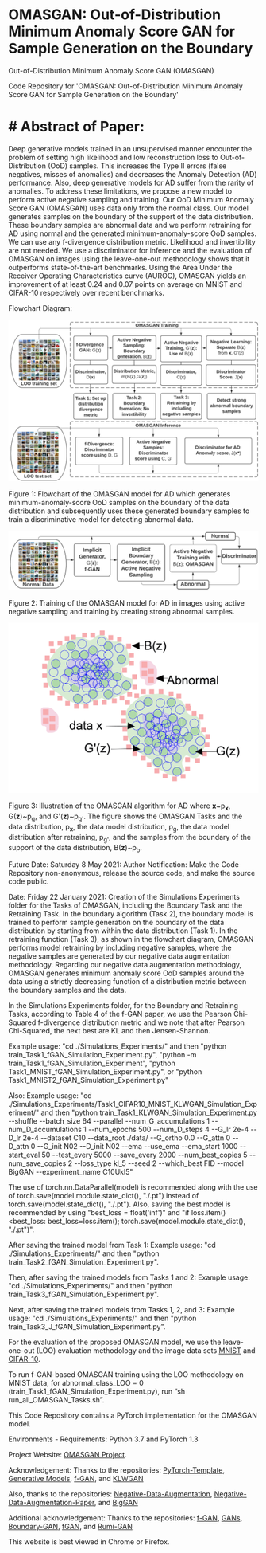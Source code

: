 # OMASGAN: Out-of-Distribution Minimum Anomaly Score GAN for Sample Generation on the Boundary
Out-of-Distribution Minimum Anomaly Score GAN (OMASGAN)

Code Repository for 'OMASGAN: Out-of-Distribution Minimum Anomaly Score GAN for Sample Generation on the Boundary'

# # Abstract of Paper:
Deep generative models trained in an unsupervised manner encounter the problem of setting high likelihood and low reconstruction loss to Out-of-Distribution (OoD) samples. This increases the Type II errors (false negatives, misses of anomalies) and decreases the Anomaly Detection (AD) performance. Also, deep generative models for AD suffer from the rarity of anomalies. To address these limitations, we propose a new model to perform active negative sampling and training. Our OoD Minimum Anomaly Score GAN (OMASGAN) uses data only from the normal class. Our model generates samples on the boundary of the support of the data distribution. These boundary samples are abnormal data and we perform retraining for AD using normal and the generated minimum-anomaly-score OoD samples. We can use any f-divergence distribution metric. Likelihood and invertibility are not needed. We use a discriminator for inference and the evaluation of OMASGAN on images using the leave-one-out methodology shows that it outperforms state-of-the-art benchmarks. Using the Area Under the Receiver Operating Characteristics curve (AUROC), OMASGAN yields an improvement of at least 0.24 and 0.07 points on average on MNIST and CIFAR-10 respectively over recent benchmarks.

Flowchart Diagram:

![plot](./Figures_Images/FlowchartOMASGAN.png)

Figure 1: Flowchart of the OMASGAN model for AD which generates minimum-anomaly-score OoD samples on the boundary of the data distribution and subsequently uses these generated boundary samples to train a discriminative model for detecting abnormal data.

![plot](./Figures_Images/Flowchart_OMASGAN.png)

Figure 2: Training of the OMASGAN model for AD in images using active negative sampling and training by creating strong abnormal samples.

![plot](./Figures_Images/Illustration_OMASGAN.png)

Figure 3: Illustration of the OMASGAN algorithm for AD where **x**~p<sub>**x**</sub>, G(**z**)~p<sub>g</sub>, and G'(**z**)~p<sub>g'</sub>. The figure shows the OMASGAN Tasks and the data distribution, p<sub>**x**</sub>, the data model distribution, p<sub>g</sub>, the data model distribution after retraining, p<sub>g'</sub>, and the samples from the boundary of the support of the data distribution, B(**z**)~p<sub>b</sub>.

Future Date: Saturday 8 May 2021: Author Notification: Make the Code Repository non-anonymous, release the source code, and make the source code public.

Date: Friday 22 January 2021: Creation of the Simulations Experiments folder for the Tasks of OMASGAN, including the Boundary Task and the Retraining Task. In the boundary algorithm (Task 2), the boundary model is trained to perform sample generation on the boundary of the data distribution by starting from within the data distribution (Task 1). In the retraining function (Task 3), as shown in the flowchart diagram, OMASGAN performs model retraining by including negative samples, where the negative samples are generated by our negative data augmentation methodology. Regarding our negative data augmentation methodology, OMASGAN generates minimum anomaly score OoD samples around the data using a strictly decreasing function of a distribution metric between the boundary samples and the data.

In the Simulations Experiments folder, for the Boundary and Retraining Tasks, according to Table 4 of the f-GAN paper, we use the Pearson Chi-Squared f-divergence distribution metric and we note that after Pearson Chi-Squared, the next best are KL and then Jensen-Shannon.

Example usage: "cd ./Simulations_Experiments/" and then "python train_Task1_fGAN_Simulation_Experiment.py", "python -m train_Task1_fGAN_Simulation_Experiment", "python Task1_MNIST_fGAN_Simulation_Experiment.py", or "python Task1_MNIST2_fGAN_Simulation_Experiment.py"

Also: Example usage: "cd ./Simulations_Experiments/Task1_CIFAR10_MNIST_KLWGAN_Simulation_Experiment/" and then "python train_Task1_KLWGAN_Simulation_Experiment.py --shuffle --batch_size 64 --parallel --num_G_accumulations 1 --num_D_accumulations 1 --num_epochs 500 --num_D_steps 4 --G_lr 2e-4 --D_lr 2e-4 --dataset C10 --data_root ./data/ --G_ortho 0.0 --G_attn 0 --D_attn 0 --G_init N02 --D_init N02 --ema --use_ema --ema_start 1000 --start_eval 50 --test_every 5000 --save_every 2000 --num_best_copies 5 --num_save_copies 2 --loss_type kl_5 --seed 2 --which_best FID --model BigGAN --experiment_name C10Ukl5"

The use of torch.nn.DataParallel(model) is recommended along with the use of torch.save(model.module.state_dict(), "./.pt") instead of torch.save(model.state_dict(), "./.pt"). Also, saving the best model is recommended by using "best_loss = float('inf')" and "if loss.item()<best_loss: best_loss=loss.item(); torch.save(model.module.state_dict(), "./.pt")".

After saving the trained model from Task 1: Example usage: "cd ./Simulations_Experiments/" and then "python train_Task2_fGAN_Simulation_Experiment.py".

Then, after saving the trained models from Tasks 1 and 2: Example usage: "cd ./Simulations_Experiments/" and then "python train_Task3_fGAN_Simulation_Experiment.py".

Next, after saving the trained models from Tasks 1, 2, and 3: Example usage: "cd ./Simulations_Experiments/" and then "python train_Task3_J_fGAN_Simulation_Experiment.py".

For the evaluation of the proposed OMASGAN model, we use the leave-one-out (LOO) evaluation methodology and the image data sets [MNIST](http://yann.lecun.com/exdb/mnist/) and [CIFAR-10](https://www.cs.toronto.edu/~kriz/cifar.html).

To run f-GAN-based OMASGAN training using the LOO methodology on MNIST data, for abnormal_class_LOO = 0 (train_Task1_fGAN_Simulation_Experiment.py), run “sh run_all_OMASGAN_Tasks.sh”.

This Code Repository contains a PyTorch implementation for the OMASGAN model.

Environments - Requirements: Python 3.7 and PyTorch 1.3

Project Website: [OMASGAN Project](https://anonymous.4open.science/r/2c122800-a538-4357-b452-a8d0e9a92bee/).

Acknowledgement: Thanks to the repositories: [PyTorch-Template](https://github.com/victoresque/pytorch-template "PyTorch Template"), [Generative Models](https://github.com/shayneobrien/generative-models/blob/master/src/f_gan.py), [f-GAN](https://github.com/nowozin/mlss2018-madrid-gan), and [KLWGAN](https://github.com/ermongroup/f-wgan/tree/master/image_generation)

Also, thanks to the repositories: [Negative-Data-Augmentation](https://anonymous.4open.science/r/99219ca9-ff6a-49e5-a525-c954080de8a7/), [Negative-Data-Augmentation-Paper](https://openreview.net/forum?id=Ovp8dvB8IBH), and [BigGAN](https://github.com/ajbrock/BigGAN-PyTorch)

Additional acknowledgement: Thanks to the repositories: [f-GAN](https://github.com/nowozin/mlss2018-madrid-gan/blob/master/GAN%20-%20CIFAR.ipynb), [GANs](https://github.com/shayneobrien/generative-models), [Boundary-GAN](https://github.com/wiseodd/generative-models/blob/master/GAN/boundary_seeking_gan/bgan_pytorch.py), [fGAN](https://github.com/wiseodd/generative-models/blob/master/GAN/f_gan/f_gan_pytorch.py), and [Rumi-GAN](https://github.com/DarthSid95/RumiGANs)

This website is best viewed in Chrome or Firefox.
